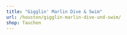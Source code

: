 ```yaml
---
title: "Gigglin' Marlin Dive & Swim"
url: /houston/gigglin-marlin-dive-und-swim/
shop: Tauchen
---
```

